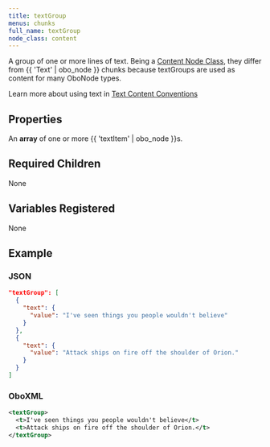 ```yaml
---
title: textGroup
menus: chunks
full_name: textGroup
node_class: content
---
```

A group of one or more lines of text. Being a [Content Node Class](../obo_node_structure.html#content), they differ from {{ 'Text' | obo_node }} chunks because textGroups are used as content for many OboNode types.

Learn more about using text in [Text Content Conventions](../text_content.html)

## Properties

An **array** of one or more {{ 'textItem' | obo_node }}s.


## Required Children

None

## Variables Registered

None

## Example

### JSON

```json
"textGroup": [
  {
    "text": {
      "value": "I've seen things you people wouldn't believe"
    }
  },
  {
    "text": {
      "value": "Attack ships on fire off the shoulder of Orion."
    }
  }
]
```

### OboXML

```xml
<textGroup>
  <t>I've seen things you people wouldn't believe</t>
  <t>Attack ships on fire off the shoulder of Orion.</t>
</textGroup>
```
